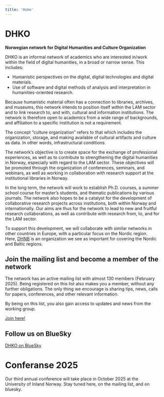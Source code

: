```yaml
---
title: 'Home'
---
```

# DHKO
**Norwegian network for Digital Humanities and Culture Organization**

DHKO is an informal network of academics who are interested in/work within the field of digital humanities, in a broad or narrow sense. This includes:

-	Humanistic perspectives on the digital, digital technologies and digital materials.
-	Use of software and digital methods of analysis and interpretation in humanities-oriented research.

  
Because humanistic material often has a connection to libraries, archives, and museums, this network intends to position itself within the LAM sector and to link research to, and with, cultural and information institutions. The network is therefore open to academics from a wide range of backgrounds, and affiliation to a specific institution is not a requirement.

The concept “culture organization” refers to that which includes the organization, storage, and making available of cultural artifacts and culture as data. In other words, infrastructural conditions.

The network’s objective is to create space for the exchange of professional experiences, as well as to contribute to strengthening the digital humanities in Norway, especially with regard to the LAM sector. These objectives will be promoted through the organization of conferences, seminars, and webinars, as well as working in collaboration with research support at the institutional libraries in Norway.

In the long term, the network will work to establish Ph.D. courses, a summer school course for master’s students, and thematic publications by various journals. The network also hopes to be a catalyst for the development of collaborative research projects across institutions, both within Norway and internationally. Our aims are thus for the network to lead to new and fruitful research collaborations, as well as contribute with research from, to, and for the LAM sector.

To support this development, we will collaborate with similar networks in other countries in Europe, with a particular focus on the Nordic region. Here, [DHNB](https://dhnb.eu/) is an organization we see as important for covering the Nordic and Baltic regions.

## Join the mailing list and become a member of the network

The network has an active mailing list with almost 130 members (February 2025). Being registered on this list also makes you a member, without any further obligations. The only thing we encourage is sharing tips, news, calls for papers, conferences, and other relevant information.

By being on this list, you also gain access to updates and news from the working group.

[Join here!](https://gaggle.email/join/dhko.list@dhko.no) 

## Follow us on BlueSky
[DHKO on BlueSky](https://bsky.app/profile/did:plc:eo26qkto3fp3fszvhuwothov)


# Conferanse 2025 

Our third annual conference will take place in October 2025 at the University of Inland Norway. Stay tuned here, on the mailing list, and on bluesky.

